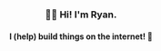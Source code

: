 <div align="center">
  <h3>👋🏻 Hi! I'm Ryan.</h3>
  <h4>I (help) build things on the internet! 🌈</h4>
</div>
